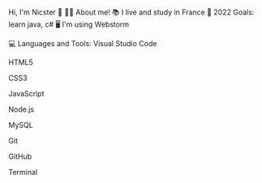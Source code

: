 Hi, I'm Nicster 👋
👨‍🎓 About me!
📚 I live and study in France
🥅 2022 Goals: learn java, c#
🖥 I'm using Webstorm

💻 Languages and Tools:
Visual Studio Code

HTML5

CSS3

JavaScript

Node.js

MySQL

Git

GitHub

Terminal

